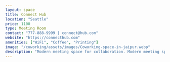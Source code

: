 ```yaml
---
layout: space
title: Connect Hub
location: "Seattle"
price: 1100
type: Meeting Room
contact: "777-888-9999 | connect@hub.com"
website: "https://connecthub.com"
amenities: ["WiFi", "Coffee", "Printing"]
image: "/coworking/assets/images/Coworking-space-in-jaipur.webp"
description: "Modern meeting space for collaboration. Modern meeting space for collaboration.Modern meeting space for collaboration.Modern meeting space for collaboration.Modern meeting space for collaboration.Modern meeting space for collaboration.Modern meeting space for collaboration.Modern meeting space for collaboration.Modern meeting space for collaboration.Modern meeting space for collaboration.Modern meeting space for collaboration.Modern meeting space for collaboration.Modern meeting space for collaboration.Modern meeting space for collaboration.Modern meeting space for collaboration.Modern meeting space for collaboration."
---
```

